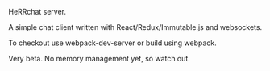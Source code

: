 HeRRchat server.

A simple chat client written with React/Redux/Immutable.js and websockets.

To checkout use webpack-dev-server or build using webpack.

Very beta. No memory management yet, so watch out.